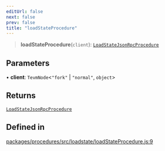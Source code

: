 ```yaml
---
editUrl: false
next: false
prev: false
title: "loadStateProcedure"
---
```


> **loadStateProcedure**(`client`): [`LoadStateJsonRpcProcedure`](/reference/tevm/procedures/type-aliases/loadstatejsonrpcprocedure/)

## Parameters

• **client**: `TevmNode`\<`"fork"` \| `"normal"`, `object`\>

## Returns

[`LoadStateJsonRpcProcedure`](/reference/tevm/procedures/type-aliases/loadstatejsonrpcprocedure/)

## Defined in

[packages/procedures/src/loadstate/loadStateProcedure.js:9](https://github.com/evmts/tevm-monorepo/blob/main/packages/procedures/src/loadstate/loadStateProcedure.js#L9)
